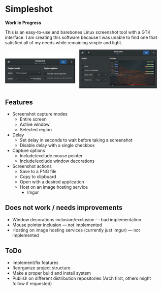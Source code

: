 # Simpleshot

**Work In Progress**

This is an easy-to-use and barebones Linux screenshot tool with a GTK interface. I am creating this software because I was unable to find one that satisfied all of my needs while remaining simple and light.

<img src="screenshot-menu.png" width="45%" />&emsp;<img src="actions-menu.png" width="50%" />

## Features

+ Screenshot capture modes
	+ Entire screen
	+ Active window
	+ Selected region
+ Delay
	+ Set delay in seconds to wait before taking a screenshot
	+ Disable delay with a single checkbox
+ Capture options
	+ Include/exclude mouse pointer
	+ Include/exclude window decorations
+ Screenshot actions
	+ Save to a PNG file
	+ Copy to clipboard
	+ Open with a desired application
	+ Host on an image hosting service
		+ Imgur

## Does not work / needs improvements

+ Window decorations inclusion/exclusion &mdash; bad implementation
+ Mouse pointer inclusion &mdash; not implemented
+ Hosting on image hosting services (currently just Imgur) &mdash; not implemented

## ToDo

+ Implement/fix features
+ Reorganize project structure
+ Make a proper build and install system
+ Publish on different distribution repositories (Arch first, others might follow if requested)
